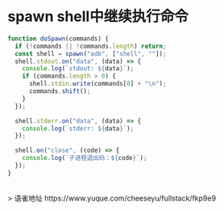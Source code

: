 # spawn shell中继续执行命令
```javascript
function doSpawn(commands) {
  if (!commands || !commands.length) return;
  const shell = spawn("adb", ["shell", ""]);
  shell.stdout.on("data", (data) => {
    console.log(`stdout: ${data}`);
    if (commands.length > 0) {
      shell.stdin.write(commands[0] + "\n");
      commands.shift();
    }
  });

  shell.stderr.on("data", (data) => {
    console.log(`stderr: ${data}`);
  });

  shell.on("close", (code) => {
    console.log(`子进程退出码：${code}`);
  });
}
```
  
<br />  
> 语雀地址 https://www.yuque.com/cheeseyu/fullstack/fkp9e9